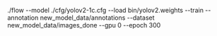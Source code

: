 ./flow --model ./cfg/yolov2-1c.cfg --load bin/yolov2.weights --train --annotation new_model_data/annotations --dataset new_model_data/images_done --gpu 0 --epoch 300